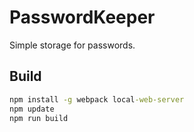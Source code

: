 # PasswordKeeper

Simple storage for passwords.

## Build

```bat
npm install -g webpack local-web-server
npm update
npm run build
```
